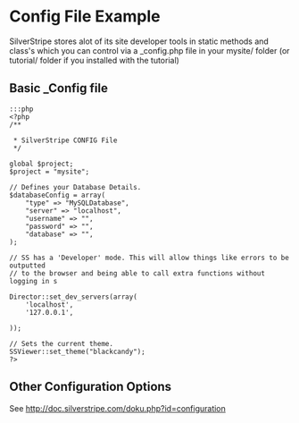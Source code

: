 # Config File Example

SilverStripe stores alot of its site developer tools in static methods and class's which you can control via a
_config.php file in your mysite/ folder (or tutorial/ folder if you installed with the tutorial)

## Basic _Config file

	:::php
	<?php
	/**

	 * SilverStripe CONFIG File
	 */
	
	global $project;
	$project = "mysite";
	
	// Defines your Database Details.
	$databaseConfig = array(
		"type" => "MySQLDatabase",
		"server" => "localhost", 
		"username" => "", 
		"password" => "", 
		"database" => "",
	);
	
	// SS has a 'Developer' mode. This will allow things like errors to be outputted 
	// to the browser and being able to call extra functions without logging in s
	
	Director::set_dev_servers(array(
		'localhost',
		'127.0.0.1',
	
	));
	
	// Sets the current theme.
	SSViewer::set_theme("blackcandy");
	?>


## Other Configuration Options

See http://doc.silverstripe.com/doku.php?id=configuration
